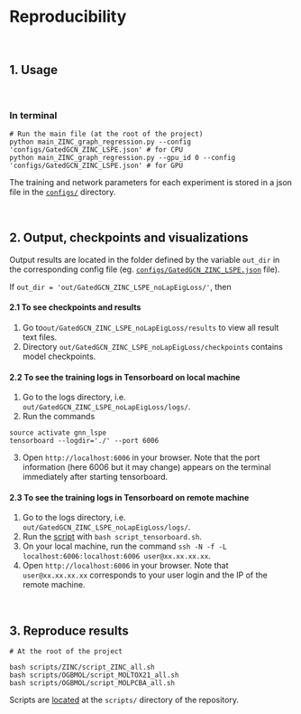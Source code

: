 # Reproducibility


<br>

## 1. Usage


<br>

### In terminal

```
# Run the main file (at the root of the project)
python main_ZINC_graph_regression.py --config 'configs/GatedGCN_ZINC_LSPE.json' # for CPU
python main_ZINC_graph_regression.py --gpu_id 0 --config 'configs/GatedGCN_ZINC_LSPE.json' # for GPU
```
The training and network parameters for each experiment is stored in a json file in the [`configs/`](../configs) directory.




<br>

## 2. Output, checkpoints and visualizations

Output results are located in the folder defined by the variable `out_dir` in the corresponding config file (eg. [`configs/GatedGCN_ZINC_LSPE.json`](../configs/GatedGCN_ZINC_LSPE.json) file).  

If `out_dir = 'out/GatedGCN_ZINC_LSPE_noLapEigLoss/'`, then 

#### 2.1 To see checkpoints and results
1. Go to`out/GatedGCN_ZINC_LSPE_noLapEigLoss/results` to view all result text files.
2. Directory `out/GatedGCN_ZINC_LSPE_noLapEigLoss/checkpoints` contains model checkpoints.

#### 2.2 To see the training logs in Tensorboard on local machine
1. Go to the logs directory, i.e. `out/GatedGCN_ZINC_LSPE_noLapEigLoss/logs/`.
2. Run the commands
```
source activate gnn_lspe
tensorboard --logdir='./' --port 6006
```
3. Open `http://localhost:6006` in your browser. Note that the port information (here 6006 but it may change) appears on the terminal immediately after starting tensorboard.


#### 2.3 To see the training logs in Tensorboard on remote machine
1. Go to the logs directory, i.e. `out/GatedGCN_ZINC_LSPE_noLapEigLoss/logs/`.
2. Run the [script](../scripts/TensorBoard/script_tensorboard.sh) with `bash script_tensorboard.sh`.
3. On your local machine, run the command `ssh -N -f -L localhost:6006:localhost:6006 user@xx.xx.xx.xx`.
4. Open `http://localhost:6006` in your browser. Note that `user@xx.xx.xx.xx` corresponds to your user login and the IP of the remote machine.



<br>

## 3. Reproduce results 


```
# At the root of the project 

bash scripts/ZINC/script_ZINC_all.sh 
bash scripts/OGBMOL/script_MOLTOX21_all.sh 
bash scripts/OGBMOL/script_MOLPCBA_all.sh

```

Scripts are [located](../scripts/) at the `scripts/` directory of the repository.

 

















<br><br><br>